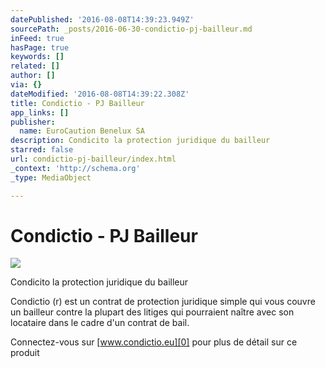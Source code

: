 ```yaml
---
datePublished: '2016-08-08T14:39:23.949Z'
sourcePath: _posts/2016-06-30-condictio-pj-bailleur.md
inFeed: true
hasPage: true
keywords: []
related: []
author: []
via: {}
dateModified: '2016-08-08T14:39:22.308Z'
title: Condictio - PJ Bailleur
app_links: []
publisher:
  name: EuroCaution Benelux SA
description: Condicito la protection juridique du bailleur
starred: false
url: condictio-pj-bailleur/index.html
_context: 'http://schema.org'
_type: MediaObject

---
```

# Condictio - PJ Bailleur
![](https://s3-us-west-2.amazonaws.com/the-grid-img/p/fb81c32b6fd5925b277acad9ef2142d9a62acaaf.jpg)

Condicito la protection juridique du bailleur

Condictio (r) est un contrat de protection juridique simple qui vous couvre un bailleur contre la plupart des litiges qui pourraient naître avec son locataire dans le cadre d'un contrat de bail.

Connectez-vous sur [www.condictio.eu][0] pour plus de détail sur ce produit

[0]: http://www.condictio.eu/